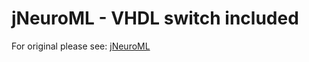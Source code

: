 jNeuroML - VHDL switch included
========

For original please see: [jNeuroML](https://github.com/NeuroML/jNeuroML) 

